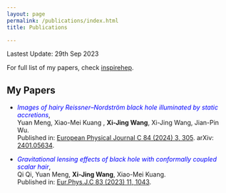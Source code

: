 ```yaml
---
layout: page
permalink: /publications/index.html
title: Publications

---
```


Lastest Update: 29th Sep 2023

For full list of my papers, check [inspirehep]([INSPIRE]([https://inspirehep.net/authors/1060905#with-citation-summary](https://inspirehep.net/authors/1899373?ui-citation-summary=true))).

## My Papers

- <span style="color:blue;">*Images of hairy Reissner–Nordström black hole illuminated by static accretions*</span>,<br>Yuan Meng, Xiao-Mei Kuang
, **Xi-Jing Wang**, Xi-Jing Wang, Jian-Pin Wu. <br>Published in: [European Physical Journal C 84 (2024) 3, 305]([https://doi.org/10.1103/PhysRevLett.122.201101](https://link.springer.com/article/10.1140/epjc/s10052-024-12686-w)). arXiv: [2401.05634](https://arxiv.org/abs/2401.05634).

- <span style="color:blue;">*Gravitational lensing effects of black hole with conformally coupled scalar hair*</span>,<br>Qi Qi, Yuan Meng, **Xi-Jing Wang**, Xiao-Mei Kuang. <br>Published in: [Eur.Phys.J.C 83 (2023) 11, 1043]([https://doi.org/10.1103/PhysRevLett.131.011002](https://link.springer.com/article/10.1140/epjc/s10052-023-12233-z)).
